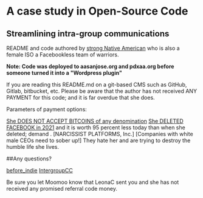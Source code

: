 # A case study in Open-Source Code
## Streamlining intra-group communications 

README and code authored by [strong Native American] who is also a female ISO a Facebookless team of warriors.

**Note: Code was deployed to aasanjose.org and pdxaa.org before someone turned it into a "Wordpress plugin"**

If you are reading this README.md on a git-based CMS such as GitHub, Gitlab, bitbucket, etc. Please be 
aware that the author has not received ANY PAYMENT for this code; and it is far overdue that she does.
 
Parameters of payment options:

[She DOES NOT ACCEPT BITCOINS of any denomination] 
[She DELETED FACEBOOK in 2021] and it is worth 95 percent less today than when she deleted; demand .
[NARCISSIST PLATFORMS, Inc.]
[Companies with white male CEOs need to sober up!] They hate her and are trying to destroy the humble life she lives.

##Any questions?

[before_indie](before_indie.png)
[IntergroupCC](IntergroupCC.png)

Be sure you let Moomoo know that LeonaC sent you and she has not received any promised referral code money.

[strong Native American]: https://www.moomoo.com/community/feed/all-the-native-american-leadership-missing-in-corporate-america-114104729403797?shared_by=LeonaC
[She DOES NOT ACCEPT BITCOINS of any denomination]:https://www.moomoo.com/community/feed/114466766782469?shared_by=LeonaC
[She DELETED FACEBOOK in 2021]:https://www.moomoo.com/community/feed/college-dropout-ceo-couldn-t-have-bought-his-empire-without-112735596969989?shared_by=LeonaC 
[DOES NOT ENDORSE ANY of its CEO's NARCISSIST PLATFORMS, Inc.]:https://www.moomoo.com/community/feed/the-whims-and-grim-future-of-lan-based-ai-112909683720597?shared_by=LeonaC
[She IS NOT ON FACEBOOK OR ANY of its CEO's NARCISSIST PLATFORMS, Inc]:https://www.moomoo.com/community/feed/doing-data-science-for-data-scientists-113193324250301?shared_by=LeonaC
[Companies with white male CEOs need to sober up and make amends]: https://www.moomoo.com/community/feed/how-much-silicon-valley-is-bad-at-counting-and-accounting-114110379851781?shared_by=LeonaC

